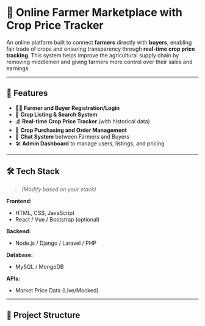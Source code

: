 # 🌿 Online Farmer Marketplace with Crop Price Tracker

An online platform built to connect **farmers** directly with **buyers**, enabling fair trade of crops and ensuring transparency through **real-time crop price tracking**. This system helps improve the agricultural supply chain by removing middlemen and giving farmers more control over their sales and earnings.

---

## 🚀 Features

- 👨‍🌾 **Farmer and Buyer Registration/Login**
- 🌾 **Crop Listing & Search System**
- 💰 **Real-time Crop Price Tracker** (with historical data)
- 🛒 **Crop Purchasing and Order Management**
- 💬 **Chat System** between Farmers and Buyers
- 🛠️ **Admin Dashboard** to manage users, listings, and pricing

---

## 🛠️ Tech Stack

> *(Modify based on your stack)*

**Frontend:**
- HTML, CSS, JavaScript
- React / Vue / Bootstrap (optional)

**Backend:**
- Node.js / Django / Laravel / PHP

**Database:**
- MySQL / MongoDB

**APIs:**
- Market Price Data (Live/Mocked)

---

## 📂 Project Structure

